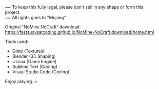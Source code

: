 ~~ To keep this fully legal, please don't sell in any shape or form this project.            
~~ All rights goes to "Mojang"      


                                             

Original "NoMine NoCraft" download: https://fastsucksatcoding.github.io/NoMine-NoCraft.download/home.html

Tools used: 
- Gimp (Textures)
- Blender (3D Shaping)
- Ursina (Game Engine)
- Sublime Text (Coding)
- Visual Studio Code (Coding)

Enjoy playing :>
